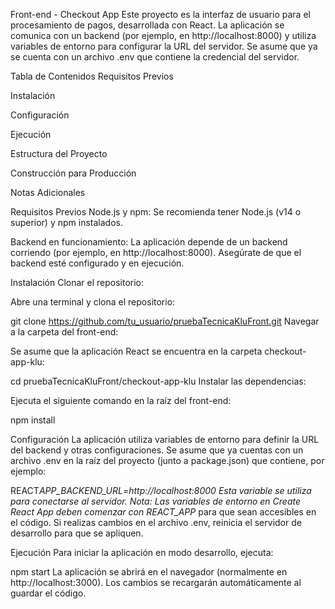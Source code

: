 Front-end - Checkout App
Este proyecto es la interfaz de usuario para el procesamiento de pagos, desarrollada con React. La aplicación se comunica con un backend (por ejemplo, en http://localhost:8000) y utiliza variables de entorno para configurar la URL del servidor. Se asume que ya se cuenta con un archivo .env que contiene la credencial del servidor.

Tabla de Contenidos
Requisitos Previos

Instalación

Configuración

Ejecución

Estructura del Proyecto

Construcción para Producción

Notas Adicionales

Requisitos Previos
Node.js y npm: Se recomienda tener Node.js (v14 o superior) y npm instalados.

Backend en funcionamiento: La aplicación depende de un backend corriendo (por ejemplo, en http://localhost:8000). Asegúrate de que el backend esté configurado y en ejecución.

Instalación
Clonar el repositorio:

Abre una terminal y clona el repositorio:

git clone https://github.com/tu_usuario/pruebaTecnicaKluFront.git
Navegar a la carpeta del front-end:

Se asume que la aplicación React se encuentra en la carpeta checkout-app-klu:

cd pruebaTecnicaKluFront/checkout-app-klu
Instalar las dependencias:

Ejecuta el siguiente comando en la raíz del front-end:

npm install

Configuración
La aplicación utiliza variables de entorno para definir la URL del backend y otras configuraciones. Se asume que ya cuentas con un archivo .env en la raíz del proyecto (junto a package.json) que contiene, por ejemplo:

REACT*APP_BACKEND_URL=http://localhost:8000
Esta variable se utiliza para conectarse al servidor.
Nota: Las variables de entorno en Create React App deben comenzar con REACT_APP* para que sean accesibles en el código. Si realizas cambios en el archivo .env, reinicia el servidor de desarrollo para que se apliquen.

Ejecución
Para iniciar la aplicación en modo desarrollo, ejecuta:

npm start
La aplicación se abrirá en el navegador (normalmente en http://localhost:3000). Los cambios se recargarán automáticamente al guardar el código.
